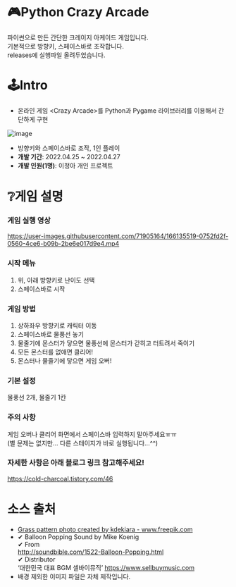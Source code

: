 # 🎮Python Crazy Arcade
파이썬으로 만든 간단한 크레이지 아케이드 게임입니다.<br>
기본적으로 방향키, 스페이스바로 조작합니다.<br>
releases에 실행파일 올려두었습니다.

# 🕹Intro
* 온라인 게임 \<Crazy Arcade\>를 Python과 Pygame 라이브러리를 이용해서 간단하게 구현

![image](https://user-images.githubusercontent.com/71905164/186721918-4d772f6b-d1be-4ecd-b95a-7cb216d098d7.png)
* 방향키와 스페이스바로 조작, 1인 플레이
* **개발 기간**: 2022.04.25 ~ 2022.04.27
* **개발 인원(1명)**: 이정아 개인 프로젝트

# ❔게임 설명
### 게임 실행 영상
https://user-images.githubusercontent.com/71905164/166135519-0752fd2f-0560-4ce6-b09b-2be6e017d9e4.mp4

### 시작 메뉴
1. 위, 아래 방향키로 난이도 선택
2. 스페이스바로 시작

### 게임 방법
1. 상하좌우 방향키로 캐릭터 이동
2. 스페이스바로 물풍선 놓기
3. 물줄기에 몬스터가 닿으면 물풍선에 몬스터가 갇히고 터트려서 죽이기
4. 모든 몬스터를 없애면 클리어!
5. 몬스터나 물줄기에 닿으면 게임 오버!

### 기본 설정
물풍선 2개, 물줄기 1칸

### 주의 사항
게임 오버나 클리어 화면에서 스페이스바 입력하지 말아주세요ㅠㅠ<br>
(별 문제는 없지만... 다른 스테이지가 바로 실행됩니다...^^)

### 자세한 사항은 아래 블로그 링크 참고해주세요!
https://cold-charcoal.tistory.com/46

# 소스 출처
* <a href='https://www.freepik.com/photos/grass-pattern'>Grass pattern photo created by kdekiara - www.freepik.com</a>
* ✔ Balloon Popping Sound by Mike Koenig<br>
✔ From<br>
http://soundbible.com/1522-Balloon-Popping.html <br>
✔ Distributor <br>
‘대한민국 대표 BGM 셀바이뮤직’ https://www.sellbuymusic.com<br>
* 배경 제외한 이미지 파일은 자체 제작입니다.
